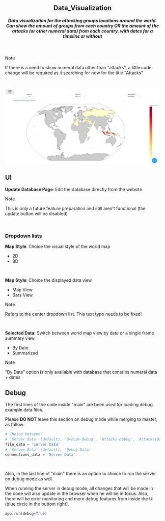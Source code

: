 <div align="center">
  <h2> Data_Visualization </h2>
  <h5> Data visualization for the attacking groups locations around the world. Can show the amount of groups from each country OR the amount of the attacks (or other numeral data) from each country, with dates for a timeline or without </h5>
</div>

<br />

> [!NOTE]
> If there is a need to show numeral data other than "attacks", a little code change will be required as it searching for now for the title "Attacks"

<br />

![Project UI Screenshot][Project-UI]


## UI
**Update Database Page**: Edit the database directly from the website

> [!NOTE]
> This is only a future feature preparation and still aren't functional (the update button will be disabled)

<br />

<h3> Dropdown lists </h3>

**Map Style**: Choice the visual style of the world map
* 2D
* 3D

<br />

**Map Style**: Choice the displayed data view
* Map View
* Bars View

> [!NOTE]
> Refers to the center dropdown list. This text typo needs to be fixed!

<br />

**Selected Data**: Switch between world map view by date or a single frame summary view
* By Date
* Summarized

> [!NOTE]
> "By Date" option is only available with database that contains numeral data + dates


## Debug
The first lines of the code inside "main" are been used for loading debug example data files.

Please **DO NOT** leave this section on debug mode while merging to master, as follow:

```py
# Choice between:
# 'Server Data' (default), 'Groups-Debug', 'Attacks-Debug', 'Attacks(Date)-Debug'
file_data = 'Server Data'
# 'Server Data' (default), 'Debug Data'
connections_data = 'Server Data'
```

<br />

Also, in the last line of "main" there is an option to choice to run the server on debug mode as well.

When running the server in debug mode, all changes that will be made in the code will also update in the browser when he will be in focus. Also, there will be error monitoring and more debug features from inside the UI (blue circle in the buttom right).

```py
app.run(debug=True)
```


<!-- MARKDOWN LINKS & IMAGES -->
[Project-UI]: Pictures/DataVisualization_UI.png
